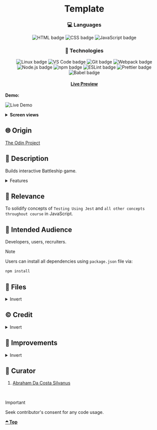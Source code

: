<div align='center'>

# Template
</div>
<div align='center'>
    <h3>💻 Languages</h3>
    <img src="https://img.shields.io/badge/HTML5-E34F26?style=for-the-badge&logo=html5&logoColor=white" alt="HTML badge">
    <img src="https://img.shields.io/badge/CSS3-1572B6?style=for-the-badge&logo=css3&logoColor=white" alt="CSS badge">
    <img src="https://img.shields.io/badge/JavaScript-F7DF1E?style=for-the-badge&logo=javascript&logoColor=black" alt="JavaScript badge">
    <h3>🔧 Technologies</h3>
    <img src="https://img.shields.io/badge/Linux-FCC624?style=for-the-badge&logo=linux&logoColor=black" alt="Linux badge">
    <img src="https://img.shields.io/badge/VS_Code-007ACC?style=for-the-badge&logo=visual-studio-code&logoColor=white" alt="VS Code badge">
    <img src="https://img.shields.io/badge/Git-F05032?style=for-the-badge&logo=git&logoColor=white" alt="Git badge">
    <img src="https://img.shields.io/badge/Webpack-8DD6F9?style=for-the-badge&logo=webpack&logoColor=black" alt="Webpack badge">
    <img src="https://img.shields.io/badge/Node.js-43853D?style=for-the-badge&logo=node.js&logoColor=white" alt="Node.js badge">
    <img src="https://img.shields.io/badge/npm-CB3837?style=for-the-badge&logo=npm&logoColor=white" alt="npm badge">
    <img src="https://img.shields.io/badge/ESLint-4B32C3?style=for-the-badge&logo=eslint&logoColor=white" alt="ESLint badge">
    <img src="https://img.shields.io/badge/Prettier-F7B93E?style=for-the-badge&logo=prettier&logoColor=black" alt="Prettier badge">
<img src="https://img.shields.io/badge/Babel-F7B93E?style=for-the-badge&logo=babel&logoColor=black" alt="Babel badge">
    <h4><a href="https://asdacosta.github.io/battleship/">Live Preview</a></h4>
</div>

**Demo:**

![Live Demo](./readme-assets/battleship.gif)

<details>

**<summary>Screen views</summary>**

**Desktop View:**

<img src="./readme-assets/desktop.png" alt="desktop view">
<br>

**Mobile View:**

<img src="./readme-assets/mobile.png" alt="desktop view">


</details>

## 🌐 Origin
[The Odin Project](https://www.theodinproject.com/)

## 📝 Description
Builds interactive Battleship game.

<details>
<summary>Features</summary>

* Player and AI take turns attacking each others grounds.
* Interactive UX
* Real-time feedback section.
* Bulb icon to display Info to understand game.
* Spatial(3d) ⛴️ or Simple 🎨 dimension.
* Random placement and Alignment option.
* Three difficulty levels. From Smart AI to dump AI.
* Peek AI board for half a second. 🔎

</details>

## 🎯 Relevance
To solidify concepts of `Testing Using Jest` and `all other concepts throughout course` in JavaScript. 

## 👥 Intended Audience
Developers, users, recruiters.

> [!NOTE]
> Users can install all dependencies using `package.json` file via:
> ```bash
> npm install
> ```

## 📂 Files
<details>
<summary>Invert</summary>

| File | Description |
| - | - |
|`src/*`| Source files that are bundled into the output directory `dist/`.|
|`src/assets/*`| All assets(imgs, icons, vids) used in website.|
|`src/index.js`| JavaScript entry point for `src/index.html` that bundling begins.|
|`src/reset.css`| Stylesheet for `src/index.html`.|
|`src/battleground.js`| JavaScript entry point for `src/battleground.html` that bundling begins.|
|`src/battleground.css`| Stylesheet for `src/battleground.html`.|
|`src/logic.js`| Holds main logic(classes) for game.|
|`src/index.test.js`| Test file for `src/logic.js`.|
|`src/babel.config.js`| Babel configuration file.|
|`src/reset.css`| Stylesheet for resetting all styles to default.|
|`dist/*`| Output files from bundling of files in directory `src/`.|
|`dist/main.js`| Main JavaScript output file that contains the bundled JavaScript code. Code is minified and optimized for deployment (Due to mode set to production in webpack config). |
|`package*`| Contains details of project and dependencies versions.|
| `algorithm.txt` | Algorithm for `JavaScript`. |
|`readme-assets/*`| Live demo and different screen views used in `README.md`.|

</details>

## ©️ Credit
<details>
<summary>Invert</summary>

| File | Description |
| - | - |
|`src/assets/verticalship.jpg`| Photo created by Niklas Jeromin on [Pexels](https://www.pexels.com/).|
|`src/assets/ship-edit.jpg`| Photo created by Joseph Fuller on [Pexels](https://www.pexels.com/).|
|`src/assets/lamp.png`| Photo created by InfoBrother on [Flaticon](https://www.flaticon.com/).|
|`src/assets/battleship.png`| Photo created by Leremy on [Flaticon](https://www.flaticon.com/).|
|`src/assets/carrier*`| Photo created by Leremy on [Flaticon](https://www.flaticon.com/).|
|`src/assets/destroyer.png`| Photo created by Leremy on [Flaticon](https://www.flaticon.com/).|
|`src/assets/patrol-boat.png`| Photo created by Leremy on [Flaticon](https://www.flaticon.com/).|
|`src/assets/submarine.png`| Photo created by Leremy on [Flaticon](https://www.flaticon.com/).|


</details>

## 🔄 Improvements
<details>
<summary>Invert</summary>

- [ ] Make feedback section animate text (writing).
- [ ] Display current ship lives in Configuration.
- [ ] Implement button hover effect in https://lovrozagar.github.io/BattleShip/ 
- [ ] Implement a 2-player option such that players don't see each others boards.
- [ ] Add sound for attacks and feedback message voice.
- [ ] Include vertical ships.
- [ ] Use svg images and allow coloring in Configuration.

</details>

## 👤 Curator
1. [Abraham Da Costa Silvanus](https://github.com/asdacosta) 

<br>

> [!IMPORTANT]
> Seek contributor's consent for any code usage.

**[🞁 Top](#template)**
